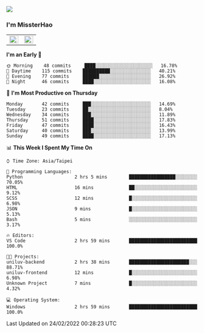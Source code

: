 ![](https://komarev.com/ghpvc/?username=MissterHao&color=ff69b4)

### I'm MissterHao


<!-- Readme stats -->
<!-- https://github.com/anuraghazra/github-readme-stats -->
<table>
<tr>
    <td valign="top" width="50%">
    <img src="https://github-readme-stats.vercel.app/api?username=MissterHao&hide_border=true&show_icons=true&locale=en" align="left" style="width: 100%" />
    </td>
    <td valign="top" width="50%">
    <img src="https://github-readme-stats.vercel.app/api/top-langs?username=MissterHao&hide_border=true&show_icons=true&locale=en&layout=compact" align="left" style="width: 100%" />
    </td>
</tr>
</table>  


<!--START_SECTION:waka-->
**I'm an Early 🐤** 

```text
🌞 Morning    48 commits     ████░░░░░░░░░░░░░░░░░░░░░   16.78% 
🌆 Daytime    115 commits    ██████████░░░░░░░░░░░░░░░   40.21% 
🌃 Evening    77 commits     ██████░░░░░░░░░░░░░░░░░░░   26.92% 
🌙 Night      46 commits     ████░░░░░░░░░░░░░░░░░░░░░   16.08%

```
📅 **I'm Most Productive on Thursday** 

```text
Monday       42 commits     ███░░░░░░░░░░░░░░░░░░░░░░   14.69% 
Tuesday      23 commits     ██░░░░░░░░░░░░░░░░░░░░░░░   8.04% 
Wednesday    34 commits     ███░░░░░░░░░░░░░░░░░░░░░░   11.89% 
Thursday     51 commits     ████░░░░░░░░░░░░░░░░░░░░░   17.83% 
Friday       47 commits     ████░░░░░░░░░░░░░░░░░░░░░   16.43% 
Saturday     40 commits     ███░░░░░░░░░░░░░░░░░░░░░░   13.99% 
Sunday       49 commits     ████░░░░░░░░░░░░░░░░░░░░░   17.13%

```


📊 **This Week I Spent My Time On** 

```text
⌚︎ Time Zone: Asia/Taipei

💬 Programming Languages: 
Python                   2 hrs 5 mins        █████████████████░░░░░░░░   70.05% 
HTML                     16 mins             ██░░░░░░░░░░░░░░░░░░░░░░░   9.12% 
SCSS                     12 mins             █░░░░░░░░░░░░░░░░░░░░░░░░   6.98% 
JSON                     9 mins              █░░░░░░░░░░░░░░░░░░░░░░░░   5.13% 
Bash                     5 mins              ░░░░░░░░░░░░░░░░░░░░░░░░░   3.17%

🔥 Editors: 
VS Code                  2 hrs 59 mins       █████████████████████████   100.0%

🐱‍💻 Projects: 
uniluv-backend           2 hrs 38 mins       ██████████████████████░░░   88.71% 
uniluv-frontend          12 mins             █░░░░░░░░░░░░░░░░░░░░░░░░   6.98% 
Unknown Project          7 mins              █░░░░░░░░░░░░░░░░░░░░░░░░   4.32%

💻 Operating System: 
Windows                  2 hrs 59 mins       █████████████████████████   100.0%

```


 Last Updated on 24/02/2022 00:28:23 UTC
<!--END_SECTION:waka-->

<!--
**MissterHao/MissterHao** is a ✨ _special_ ✨ repository because its `README.md` (this file) appears on your GitHub profile.

Here are some ideas to get you started:

- 🔭 I’m currently working on ...
- 🌱 I’m currently learning ...
- 👯 I’m looking to collaborate on ...
- 🤔 I’m looking for help with ...
- 💬 Ask me about ...
- 📫 How to reach me: ...
- 😄 Pronouns: ...
- ⚡ Fun fact: ...
-->
